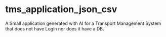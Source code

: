 # tms_application_json_csv
A Small application generated with AI for a Transport Management System that does not have Login nor does it have a DB. 

